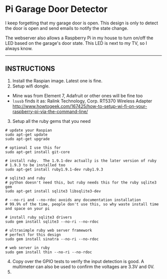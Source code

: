 # Pi Garage Door Detector

I keep forgetting that my garage door is open.
This design is only to detect the door is open and send emails to notify the state change.

The webserver also allows a Raspberry Pi in my house to turn on/off the LED based on the garage's door state.  This LED is next to my TV, so I always know.

-----

## INSTRUCTIONS
1. Install the Raspian image.  Latest one is fine.
2. Setup wifi dongle.  
  - Mine was from Element 7, Adafruit or other ones will be fine too
  - `lsusb` finds it as:  Ralink Technology, Corp. RT5370 Wireless Adapter
  http://www.howtogeek.com/167425/how-to-setup-wi-fi-on-your-raspberry-pi-via-the-command-line/
3. Setup all the ruby gems that you need

```
# update your Raspian
sudo apt-get update
sudo apt-get upgrade

# optional I use this for 
sudo apt-get install git-core

# install ruby.  The 1.9.1-dev actually is the later version of ruby 
# 1.9.3 to be installed too
sudo apt-get install ruby1.9.1-dev ruby1.9.3

# sqlite3 and ruby
# python doesn't need this, but ruby needs this for the ruby sqlite3 gem
sudo apt-get install sqlite3 libsqlite3-dev

# --no-ri and --no-rdoc avoids any documentation installation
# 99.9% of the time, people don't use this, so why waste install time and space on your pi

# install ruby sqlite3 drivers
sudo gem install sqlite3 --no-ri --no-rdoc

# ultrasimple ruby web server framework
# perfect for this design
sudo gem install sinatra --no-ri --no-rdoc

# web server in ruby
sudo gem install thin --no-ri --no-rdoc

```

4. Copy over the GPIO tests to verify the input detection is good.  A multimeter can also be used to confirm the voltages are 3.3V and 0V.
5. 